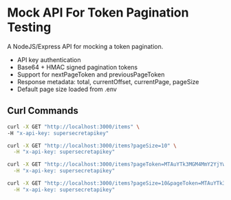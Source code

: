# Mock API For Token Pagination Testing

A NodeJS/Express API for mocking a token pagination.

* API key authentication
* Base64 + HMAC signed pagination tokens
* Support for nextPageToken and previousPageToken
* Response metadata: total, currentOffset, currentPage, pageSize
* Default page size loaded from .env

## Curl Commands

```bash
curl -X GET "http://localhost:3000/items" \
-H "x-api-key: supersecretapikey"
```

```bash
curl -X GET "http://localhost:3000/items?pageSize=10" \
  -H "x-api-key: supersecretapikey"
```

```bash
curl -X GET "http://localhost:3000/items?pageToken=MTAuYTk3MGM4MmY2YjYwYmQzOGY1MzdiZWYwMjU5ODA0ZTFkZDE5NzhjMDRhY2EyMWYzYzRiNzY5ZWU4NDgzZTQ3Zg==" \
  -H "x-api-key: supersecretapikey"
```

```bash
curl -X GET "http://localhost:3000/items?pageSize=10&pageToken=MTAuYTk3MGM4MmY2YjYwYmQzOGY1MzdiZWYwMjU5ODA0ZTFkZDE5NzhjMDRhY2EyMWYzYzRiNzY5ZWU4NDgzZTQ3Zg==" \
  -H "x-api-key: supersecretapikey"
```